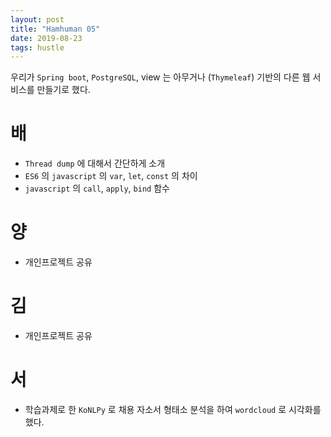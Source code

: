```yaml
---
layout: post
title: "Hamhuman 05"
date: 2019-08-23
tags: hustle
---
```


우리가 `Spring boot`, `PostgreSQL`, view 는 아무거나 (`Thymeleaf`) 기반의 다른 웹 서비스를 만들기로 했다.

# 배
- `Thread dump` 에 대해서 간단하게 소개
- `ES6` 의 `javascript` 의 `var`, `let`, `const` 의 차이
- `javascript` 의 `call`, `apply`, `bind` 함수

# 양
- 개인프로젝트 공유
# 김
- 개인프로젝트 공유
# 서
- 학습과제로 한 `KoNLPy` 로 채용 자소서 형태소 분석을 하여 `wordcloud` 로 시각화를 했다.

